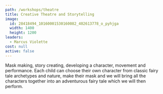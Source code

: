 ```yaml
---
path: /workshops/theatre
title: Creative Theatre and Storytelling
image:
  id: 28418494_10160001530160082_402613778_o_pyhjga
  width: 1400
  height: 1200
leaders:
  - Marcus Violette
cost: null
active: false
---
```


Mask making, story creating, developing a character, movement and performance. Each child can choose their own character from classic fairy tale archetypes and nature, make their mask and we will bring all the characters together into an adventurous fairy tale which we will then perform.
